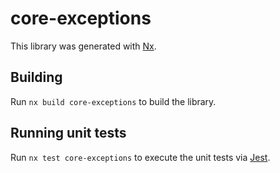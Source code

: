 # core-exceptions

This library was generated with [Nx](https://nx.dev).

## Building

Run `nx build core-exceptions` to build the library.

## Running unit tests

Run `nx test core-exceptions` to execute the unit tests via [Jest](https://jestjs.io).
